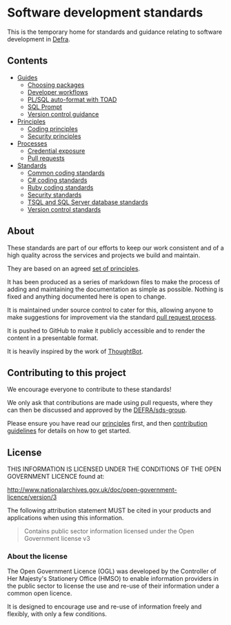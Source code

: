 # Software development standards

This is the temporary home for standards and guidance relating to software development in [Defra](https://www.gov.uk/government/organisations/department-for-environment-food-rural-affairs).

## Contents

- [Guides](/guides)
  - [Choosing packages](/guides/choosing_packages.md)
  - [Developer workflows](/guides/developer_workflows.md)
  - [PL/SQL auto-format with TOAD](/guides/plsql_auto_format_toad.md)
  - [SQL Prompt](/guides/version_control_guidance.md)
  - [Version control guidance](/guides/version_control_guidance.md)
- [Principles](/principles)
  - [Coding principles](/principles/coding_principles.md)
  - [Security principles](/principles/security_principles.md)
- [Processes](/processes)
  - [Credential exposure](/processes/credential_exposure.md)
  - [Pull requests](/processes/pull_requests.md)
- [Standards](/standards)
  - [Common coding standards](/standards/common_coding_standards.md)
  - [C# coding standards](/standards/csharp_coding_standards.md)
  - [Ruby coding standards](/standards/ruby_coding_standards.md)
  - [Security standards](/standards/security_standards.md)
  - [TSQL and SQL Server database standards](/standards/tsql_coding_standards.md)
  - [Version control standards](/standards/version_control_standards.md)

## About

These standards are part of our efforts to keep our work consistent and of a high quality across the services and projects we build and maintain.

They are based on an agreed [set of principles](/principles/README.md).

It has been produced as a series of markdown files to make the process of adding and maintaining the documentation as simple as possible. Nothing is fixed and anything documented here is open to change.

It is maintained under source control to cater for this, allowing anyone to make suggestions for improvement via the standard [pull request process](https://help.github.com/articles/using-pull-requests/).

It is pushed to GitHub to make it publicly accessible and to render the content in a presentable format.

It is heavily inspired by the work of [ThoughtBot](https://github.com/thoughtbot/guides).

## Contributing to this project

We encourage everyone to contribute to these standards!

We only ask that contributions are made using pull requests, where they can then be discussed and approved by the [DEFRA/sds-group](https://github.com/orgs/DEFRA/teams/sds-group).

Please ensure you have read our [principles](/principles/README.md) first, and then [contribution guidelines](/CONTRIBUTING.md) for details on how to get started.

## License

THIS INFORMATION IS LICENSED UNDER THE CONDITIONS OF THE OPEN GOVERNMENT LICENCE found at:

<http://www.nationalarchives.gov.uk/doc/open-government-licence/version/3>

The following attribution statement MUST be cited in your products and applications when using this information.

>Contains public sector information licensed under the Open Government license v3

### About the license

The Open Government Licence (OGL) was developed by the Controller of Her Majesty's Stationery Office (HMSO) to enable information providers in the public sector to license the use and re-use of their information under a common open licence.

It is designed to encourage use and re-use of information freely and flexibly, with only a few conditions.

